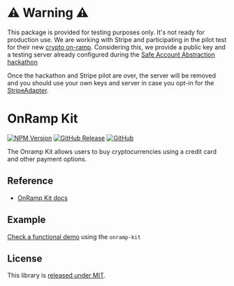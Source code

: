 # ⚠️ Warning ⚠️

This package is provided for testing purposes only. It's not ready for production use. We are working with Stripe and participating in the pilot test for their new [crypto on-ramp](https://stripe.com/es/blog/crypto-onramp). Considering this, we provide a public key and a testing server already configured during the [Safe Account Abstraction hackathon](https://gnosis-safe.notion.site/Safe-d6c6ed61389041e28f5c7c925f653701)

Once the hackathon and Stripe pilot are over, the server will be removed and you should use your own keys and server in case you opt-in for the [StripeAdapter](https://github.com/safe-global/safe-core-sdk/blob/59c5f90b08eecf976d617af5f7a8259e058c4580/packages/onramp-kit/src/packs/stripe/StripeAdapter.ts).

# OnRamp Kit

[![NPM Version](https://badge.fury.io/js/%40safe-global%2Fonramp-kit.svg)](https://badge.fury.io/js/%40safe-global%2Fonramp-kit)
[![GitHub Release](https://img.shields.io/github/release/safe-global/safe-core-sdk.svg?style=flat)](https://github.com/safe-global/safe-core-sdk/releases)
[![GitHub](https://img.shields.io/github/license/safe-global/safe-core-sdk)](https://github.com/safe-global/safe-core-sdk/blob/main/LICENSE.md)

The Onramp Kit allows users to buy cryptocurrencies using a credit card and other payment options.

## Reference

- [OnRamp Kit docs](https://docs.safe.global/learn/safe-core-account-abstraction-sdk/onramp-kit)

## Example

[Check a functional demo](https://github.com/safe-global/safe-core-sdk/blob/59c5f90b08eecf976d617af5f7a8259e058c4580/packages/onramp-kit/example) using the `onramp-kit`

## License

This library is [released under MIT](https://github.com/safe-global/safe-core-sdk/blob/main/LICENSE.md).
